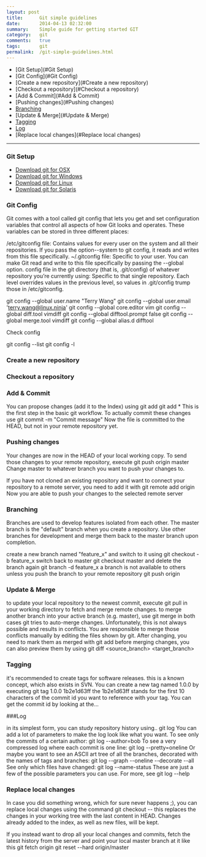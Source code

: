 ```yaml
---
layout: post
title:      Git simple guidelines
date:       2014-04-13 02:32:00
summary:    Simple guide for getting started GIT
category:   git
comments:   true
tags:       git
permalink:  /git-simple-guidelines.html
---
```


  * [Git Setup](#Git Setup)
  * [Git Config](#Git Config)
  * [Create a new repository](#Create a new repository)
  * [Checkout a repository](#Checkout a repository)
  * [Add & Commit](#Add & Commit)
  * [Pushing changes](#Pushing changes)
  * [Branching](#Branching)
  * [Update & Merge](#Update & Merge)
  * [Tagging](#Tagging)
  * [Log](#Log)
  * [Replace local changes](#Replace local changes)

___



### Git Setup<a id="Git Setup"></a>
  * [Download git for OSX](https://git-scm.com/download/mac)
  * [Download git for Windows](https://git-scm.com/download/win)
  * [Download git for Linux](https://git-scm.com/download/linux)
  * [Download git for Solaris](https://git-scm.com/download/linux)
	

### Git Config<a id="Git Config"></a>



Git comes with a tool called git config that lets you get and set configuration variables that control all aspects of how Git looks and operates. These variables can be stored in three different places:

/etc/gitconfig file: Contains values for every user on the system and all their repositories. If you pass the option--system to git config, it reads and writes from this file specifically.
~/.gitconfig file: Specific to your user. You can make Git read and write to this file specifically by passing the --global option.
config file in the git directory (that is, .git/config) of whatever repository you’re currently using: Specific to that single repository. Each level overrides values in the previous level, so values in .git/config trump those in /etc/gitconfig.


git config --global user.name "Terry Wang"
git config --global user.email 'terry.wang@linux.ninja'
git config --global core.editor vim
git config --global diff.tool vimdiff
git config --global difftool.prompt false
git config --global merge.tool vimdiff
git config --global alias.d difftool



Check config

git config --list
git config -l


### Create a new repository<a id="Create a new repository"></a>


### Checkout a repository<a id="Checkout a repository"></a>


### Add & Commit<a id="Add & Commit"></a>


You can propose changes (add it to the Index) using
git add <filename>
git add *
This is the first step in the basic git workflow. To actually commit these changes use
git commit -m "Commit message"
Now the file is committed to the HEAD, but not in your remote repository yet.

### Pushing changes<a id="Pushing changes"></a>

Your changes are now in the HEAD of your local working copy. To send those changes to your remote repository, execute 
git push origin master
Change master to whatever branch you want to push your changes to. 

If you have not cloned an existing repository and want to connect your repository to a remote server, you need to add it with
git remote add origin <server>
Now you are able to push your changes to the selected remote server


### Branching<a id="Branching"></a>

Branches are used to develop features isolated from each other. The master branch is the "default" branch when you create a repository. Use other branches for development and merge them back to the master branch upon completion.

create a new branch named "feature_x" and switch to it using
git checkout -b feature_x
switch back to master
git checkout master
and delete the branch again
git branch -d feature_x
a branch is not available to others unless you push the branch to your remote repository
git push origin <branch>



### Update & Merge<a id="Update & Merge"></a>


to update your local repository to the newest commit, execute 
git pull
in your working directory to fetch and merge remote changes.
to merge another branch into your active branch (e.g. master), use
git merge <branch>
in both cases git tries to auto-merge changes. Unfortunately, this is not always possible and results in conflicts. You are responsible to merge those conflicts manually by editing the files shown by git. After changing, you need to mark them as merged with
git add <filename>
before merging changes, you can also preview them by using
git diff <source_branch> <target_branch>



### Tagging<a id="Tagging"></a>

it's recommended to create tags for software releases. this is a known concept, which also exists in SVN. You can create a new tag named 1.0.0 by executing
git tag 1.0.0 1b2e1d63ff
the 1b2e1d63ff stands for the first 10 characters of the commit id you want to reference with your tag. You can get the commit id by looking at the... 


###Log<a id="Log"></a>

in its simplest form, you can study repository history using.. git log
You can add a lot of parameters to make the log look like what you want. To see only the commits of a certain author:
git log --author=bob
To see a very compressed log where each commit is one line:
git log --pretty=oneline
Or maybe you want to see an ASCII art tree of all the branches, decorated with the names of tags and branches: 
git log --graph --oneline --decorate --all
See only which files have changed: 
git log --name-status
These are just a few of the possible parameters you can use. For more, see git log --help



### Replace local changes<a id="Replace local changes"></a>


In case you did something wrong, which for sure never happens ;), you can replace local changes using the command
git checkout -- <filename>
this replaces the changes in your working tree with the last content in HEAD. Changes already added to the index, as well as new files, will be kept.

If you instead want to drop all your local changes and commits, fetch the latest history from the server and point your local master branch at it like this
git fetch origin
git reset --hard origin/master
